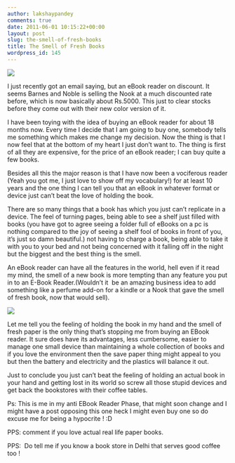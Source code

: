 ```yaml
---
author: lakshaypandey
comments: true
date: 2011-06-01 10:15:22+00:00
layout: post
slug: the-smell-of-fresh-books
title: The Smell of Fresh Books
wordpress_id: 145
---
```


![](http://www.dadcando.com/Making/TheDragonry/Images/SecretBoxBook1-1000.jpg)


I just recently got an email saying, but an eBook reader on discount. It seems Barnes and Noble is selling the Nook at a much discounted rate before, which is now basically about Rs.5000. This just to clear stocks before they come out with their new color version of it.

I have been toying with the idea of buying an eBook reader for about 18 months now. Every time I decide that I am going to buy one, somebody tells me something which makes me change my decision. Now the thing is that I now feel that at the bottom of my heart I just don’t want to. The thing is first of all they are expensive, for the price of an eBook reader; I can buy quite a few books.

Besides all this the major reason is that I have now been a vociferous reader (Yeah you got me, I just love to show off my vocabulary!) for at least 10 years and the one thing I can tell you that an eBook in whatever format or device just can’t beat the love of holding the book.

There are so many things that a book has which you just can’t replicate in a device. The feel of turning pages, being able to see a shelf just filled with books (you have got to agree seeing a folder full of eBooks on a pc is nothing compared to the joy of seeing a shelf fool of books in front of you, it’s just so damn beautiful.) not having to charge a book, being able to take it with you to your bed and not being concerned with it falling off in the night but the biggest and the best thing is the smell.

An eBook reader can have all the features in the world, hell even if it read my mind, the smell of a new book is more tempting than any feature you put in to an E-Book Reader.(Wouldn’t it  be an amazing business idea to add something like a perfume add-on for a kindle or a Nook that gave the smell of fresh book, now that would sell).

![](http://coolfacts.in/wp-content/uploads/2011/04/pile_of_books.gif)

Let me tell you the feeling of holding the book in my hand and the smell of fresh paper is the only thing that’s stopping me from buying an EBook reader. It sure does have its advantages, less cumbersome, easier to manage one small device than maintaining a whole collection of books and if you love the environment then the save paper thing might appeal to you but then the battery and electricity and the plastics will balance it out.

Just to conclude you just can’t beat the feeling of holding an actual book in your hand and getting lost in its world so screw all those stupid devices and get back the bookstores with their coffee tables.

Ps: This is me in my anti EBook Reader Phase, that might soon change and I might have a post opposing this one heck I might even buy one so do excuse me for being a hypocrite ! :D

PPS: comment if you love actual real life paper books.

PPS:  Do tell me if you know a book store in Delhi that serves good coffee too !
